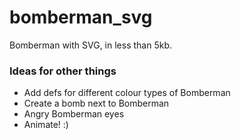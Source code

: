 # bomberman_svg
Bomberman with SVG, in less than 5kb.

### Ideas for other things
* Add defs for different colour types of Bomberman
* Create a bomb next to Bomberman
* Angry Bomberman eyes
* Animate! :)